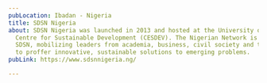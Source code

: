 ```yaml
---
pubLocation: Ibadan - Nigeria
title: SDSN Nigeria
about: SDSN Nigeria was launched in 2013 and hosted at the University of Ibadan’s
  Centre for Sustainable Development (CESDEV). The Nigerian Network is Africa’s pioneer
  SDSN, mobilizing leaders from academia, business, civil society and think-tank group
  to proffer innovative, sustainable solutions to emerging problems.
pubLink: https://www.sdsnnigeria.ng/

---
```


